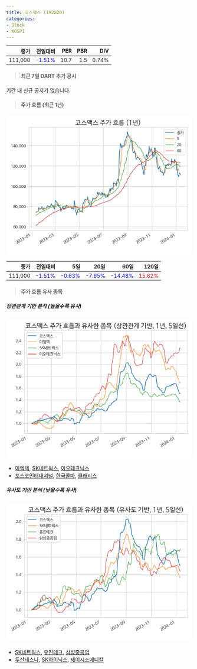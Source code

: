 ```yaml
---
title: 코스맥스 (192820)
categories:
- Stock
- KOSPI
---
```


|종가|전일대비|PER|PBR|DIV|
|---:|-------:|--:|--:|--:|
|111,000|<span style="color: blue">-1.51%</span>|10.7|1.5|0.74%|

<!-- more -->

> #### 최근 7일 DART 추가 공시

기간 내 신규 공지가 없습니다.

> #### 주가 흐름 (최근 1년)

![192820](/assets/images/stock/192820.png)

|종가|전일대비|5일|20일|60일|120일|
|---:|-------:|--:|---:|---:|----:|
|111,000|<span style="color: blue">-1.51%</span>|<span style="color: blue">-0.63%</span>|<span style="color: blue">-7.65%</span>|<span style="color: blue">-14.48%</span>|<span style="color: red">15.62%</span>|

> #### 주가 흐름 유사 종목

##### 상관관계 기반 분석 (높을수록 유사)
![192820](/assets/images/stock/192820_corr.png)
- [이엠텍](/091120/), [SK네트웍스](/001740/), [이오테크닉스](/039030/)
- [포스코인터내셔널](/047050/), [한국콜마](/161890/), [클래시스](/214150/)

##### 유사도 기반 분석 (낮을수록 유사)	
![192820](/assets/images/stock/192820_sim.png)
- [SK네트웍스](/001740/), [유진테크](/084370/), [삼성중공업](/010140/)
- [두산테스나](/131970/), [SK하이닉스](/000660/), [제이시스메디칼](/287410/)